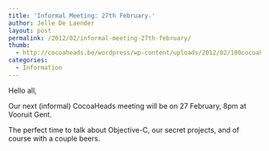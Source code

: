 ```yaml
---
title: 'Informal Meeting: 27th February.'
author: Jelle De Laender
layout: post
permalink: /2012/02/informal-meeting-27th-february/
thumb:
  - http://cocoaheads.be/wordpress/wp-content/uploads/2012/02/100cocoaheads-logo-web.png
categories:
  - Information
---
```

Hello all,

Our next (informal) CocoaHeads meeting will be on 27 February, 8pm at Vooruit Gent.

The perfect time to talk about Objective-C, our secret projects, and of course with a couple beers.

&nbsp;

&nbsp;

&nbsp;